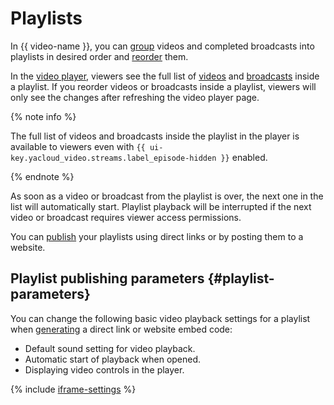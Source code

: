 # Playlists

In {{ video-name }}, you can [group](../operations/playlists/create.md) videos and completed broadcasts into playlists in desired order and [reorder](../operations/playlists/update.md) them.

In the [video player](./player.md), viewers see the full list of [videos](./videos.md) and [broadcasts](./streams.md) inside a playlist. If you reorder videos or broadcasts inside a playlist, viewers will only see the changes after refreshing the video player page.

{% note info %}

The full list of videos and broadcasts inside the playlist in the player is available to viewers even with `{{ ui-key.yacloud_video.streams.label_episode-hidden }}` enabled.

{% endnote %}

As soon as a video or broadcast from the playlist is over, the next one in the list will automatically start. Playlist playback will be interrupted if the next video or broadcast requires viewer access permissions.

You can [publish](../operations/playlists/get-link.md) your playlists using direct links or by posting them to a website.

## Playlist publishing parameters {#playlist-parameters}

You can change the following basic video playback settings for a playlist when [generating](../operations/playlists/get-link.md) a direct link or website embed code:

* Default sound setting for video playback.
* Automatic start of playback when opened.
* Displaying video controls in the player.

{% include [iframe-settings](../../_includes/video/iframe-settings.md) %}